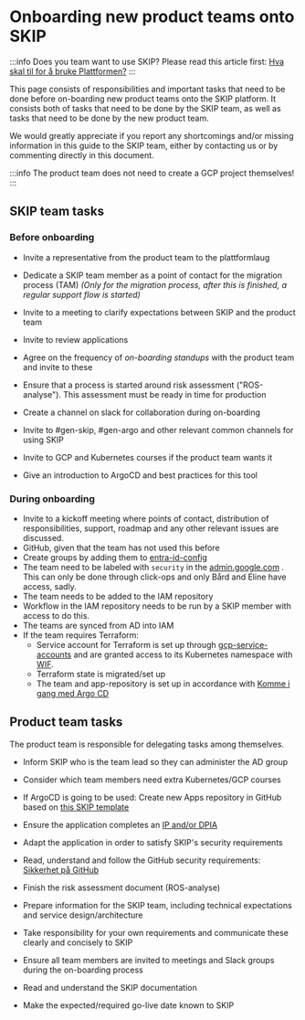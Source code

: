 # Onboarding new product teams onto SKIP

:::info
Does you team want to use SKIP? Please read this article first: [Hva skal til for å bruke Plattformen?](https://kartverket.atlassian.net/wiki/spaces/DT/pages/497614849/Hva+skal+til+for+bruke+Plattformen)
:::

This page consists of responsibilities and important tasks that need to be done before on-boarding new product teams onto the SKIP platform. It consists both of tasks that need to be done by the SKIP team, as well as tasks that need to be done by the new product team.

We would greatly appreciate if you report any shortcomings and/or missing information in this guide to the SKIP team, either by contacting us or by commenting directly in this document.

:::info
The product team does not need to create a GCP project themselves!
:::

## SKIP team tasks

### Before onboarding

- Invite a representative from the product team to the plattformlaug
- Dedicate a SKIP team member as a point of contact for the migration process (TAM) *(Only for the migration process, after this is finished, a regular support flow is started)*
- Invite to a meeting to clarify expectations between SKIP and the product team
- Invite to review applications
- Agree on the frequency of *on-boarding standups* with the product team and invite to these
- Ensure that a process is started around risk assessment ("ROS-analyse"). This assessment must be ready in time for production

- Create a channel on slack for collaboration during on-boarding
- Invite to #gen-skip, #gen-argo and other relevant common channels for using SKIP
- Invite to GCP and Kubernetes courses if the product team wants it
- Give an introduction to ArgoCD and best practices for this tool

### During onboarding

- Invite to a kickoff meeting where points of contact, distribution of responsibilities, support, roadmap and any other relevant issues are discussed.
- GitHub, given that the team has not used this before
- Create groups by adding them to [entra-id-config](https://github.com/kartverket/entra-id-config)
- The team need to be labeled with `security` in the [admin.google.com](http://admin.google.com/) . This can only be done through click-ops and only Bård and Eline have access, sadly.
- The team needs to be added to the IAM repository
- Workflow in the IAM repository needs to be run by a SKIP member with access to do this.
- The teams are synced from AD into IAM
- If the team requires Terraform:
  - Service account for Terraform is set up through [gcp-service-accounts](https://github.com/kartverket/gcp-service-accounts) and are granted access to its Kubernetes namespace with [WIF](https://kartverket.atlassian.net/wiki/spaces/SKIP/pages/320570259/Workload+Identity+Federation).
  - Terraform state is migrated/set up
  - The team and app-repository is set up in accordance with [Komme i gang med Argo CD](../Argo%20CD/komme_igang_med_argocd.md)

## Product team tasks

The product team is responsible for delegating tasks among themselves.

- Inform SKIP who is the team lead so they can administer the AD group
- Consider which team members need extra Kubernetes/GCP courses
- If ArgoCD is going to be used: Create new Apps repository in GitHub based on [this SKIP template](https://github.com/kartverket/apps-template)
- Ensure the application completes an [IP and/or DPIA](https://kartverket.atlassian.net/wiki/spaces/PER/pages/436338711/Mal+for+IP+-+DPIA+og+ROS.+KOPIER+SIDENE+TIL+ET+EGET+OMR+DE.)

- Adapt the application in order to satisfy SKIP's security requirements
- Read, understand and follow the GitHub security requirements: [Sikkerhet på GitHub](https://kartverket.atlassian.net/wiki/spaces/SIK/pages/308216163/Sikkerhet+p+GitHub)
- Finish the risk assessment document (ROS-analyse)
- Prepare information for the SKIP team, including technical expectations and service design/architecture
- Take responsibility for your own requirements and communicate these clearly and concisely to SKIP
- Ensure all team members are invited to meetings and Slack groups during the on-boarding process
- Read and understand the SKIP documentation
- Make the expected/required go-live date known to SKIP
